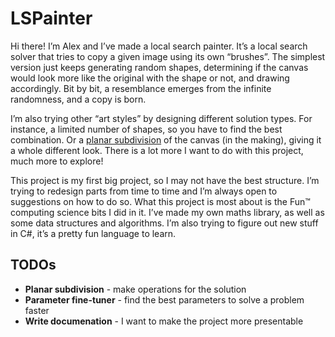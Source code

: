 # LSPainter

Hi there! I’m Alex and I’ve made a local search painter. It’s a local search solver that tries to copy a given image using its own “brushes”. The simplest version just keeps generating random shapes, determining if the canvas would look more like the original with the shape or not, and drawing accordingly. Bit by bit, a resemblance emerges from the infinite randomness, and a copy is born.

I’m also trying other “art styles” by designing different solution types. For instance, a limited number of shapes, so you have to find the best combination. Or a [planar subdivision](https://en.wikipedia.org/wiki/Planar_straight-line_graph) of the canvas (in the making), giving it a whole different look. There is a lot more I want to do with this project, much more to explore!

This project is my first big project, so I may not have the best structure. I’m trying to redesign parts from time to time and I’m always open to suggestions on how to do so. What this project is most about is the Fun™ computing science bits I did in it. I’ve made my own maths library, as well as some data structures and algorithms. I’m also trying to figure out new stuff in C#, it’s a pretty fun language to learn.

## TODOs

 - **Planar subdivision** - make operations for the solution
 - **Parameter fine-tuner** - find the best parameters to solve a problem faster
 - **Write documenation** - I want to make the project more presentable